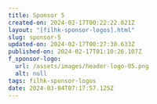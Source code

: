 ```yaml
---
title: Sponsor 5
created-on: 2024-02-17T00:22:22.821Z
layout: "[filhk-sponsor-logos].html"
slug: sponsor-5
updated-on: 2024-02-17T00:27:30.633Z
published-on: 2024-02-17T01:10:26.107Z
f_sponsor-logo:
  url: /assets/images/header-logo-05.png
  alt: null
tags: filhk-sponsor-logos
date: 2024-03-04T07:17:57.125Z
---
```

